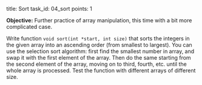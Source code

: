 title: Sort
task_id: 04_sort
points: 1


**Objective:** Further practice of array manipulation, this time with
a bit more complicated case.

Write function `void sort(int *start, int size)` that sorts the
integers in the given array into an ascending order (from smallest to
largest). You can use the selection sort algorithm: first find the
smallest number in array, and swap it with the first element of the
array. Then do the same starting from the second element of the array,
moving on to third, fourth, etc. until the whole array is
processed. Test the function with different arrays of different size.
